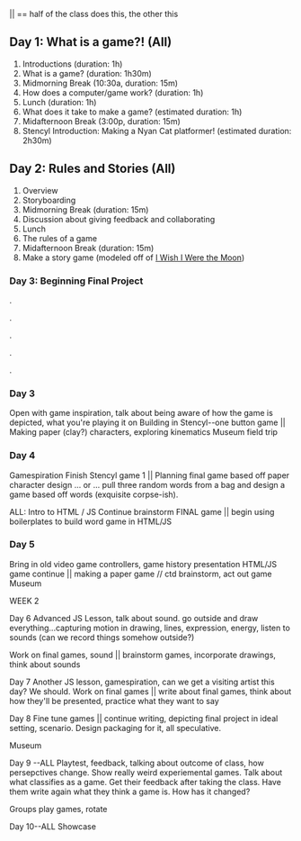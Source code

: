 || == half of the class does this, the other this

## Day 1: What is a game?! (All) ##
1. Introductions (duration: 1h)
2. What is a game? (duration: 1h30m)
3. Midmorning Break (10:30a, duration: 15m)
4. How does a computer/game work? (duration: 1h)
5. Lunch (duration: 1h) 
6. What does it take to make a game? (estimated duration: 1h)
7. Midafternoon Break (3:00p, duration: 15m)
8. Stencyl Introduction: Making a Nyan Cat platformer! (estimated duration: 2h30m) 

## Day 2: Rules and Stories (All) ##
1. Overview
2. Storyboarding
3. Midmorning Break (duration: 15m)
4. Discussion about giving feedback and collaborating
5. Lunch
6. The rules of a game
7. Midafternoon Break (duration: 15m)
8. Make a story game (modeled off of [I Wish I Were the Moon](http://www.kongregate.com/games/danielben/i-wish-i-were-the-moon))

### Day 3: Beginning Final Project ###







.

.

.

.

.



### Day 3 ###
Open with game inspiration, talk about being aware of how the game is depicted, what you're playing it on 
Building in Stencyl--one button game || Making paper (clay?) characters, exploring kinematics
		Museum field trip

### Day 4 ###
Gamespiration
Finish Stencyl game 1 || Planning final game based off paper character design ... or ... pull three random words from a bag and design a game based off words (exquisite corpse-ish).

ALL: Intro to HTML / JS
Continue brainstorm FINAL game || begin using boilerplates to build word game in HTML/JS

### Day 5 ###
Bring in old video game controllers, game history presentation 
HTML/JS game continue || making a paper game // ctd brainstorm, act out game
Museum

WEEK 2

Day 6 Advanced JS Lesson, talk about sound. go outside and draw everything...capturing motion in drawing, lines, expression, energy, listen to sounds (can we record things somehow outside?)

Work on final games, sound || brainstorm games, incorporate drawings, think about sounds

Day 7 Another JS lesson, gamespiration, can we get a visiting artist this day? We should. 
		Work on final games || write about final games, think about how they'll be presented, practice what they want to say

Day 8 Fine tune games || continue writing, depicting final project in ideal setting, scenario. Design packaging for it, all speculative.

Museum

Day 9 --ALL
Playtest, feedback, talking about outcome of class, how persepctives change. Show really weird experiemental games. Talk about what classifies as a game. Get their feedback after taking the class. Have them write again what they think a game is. How has it changed?

Groups play games, rotate

Day 10--ALL
Showcase